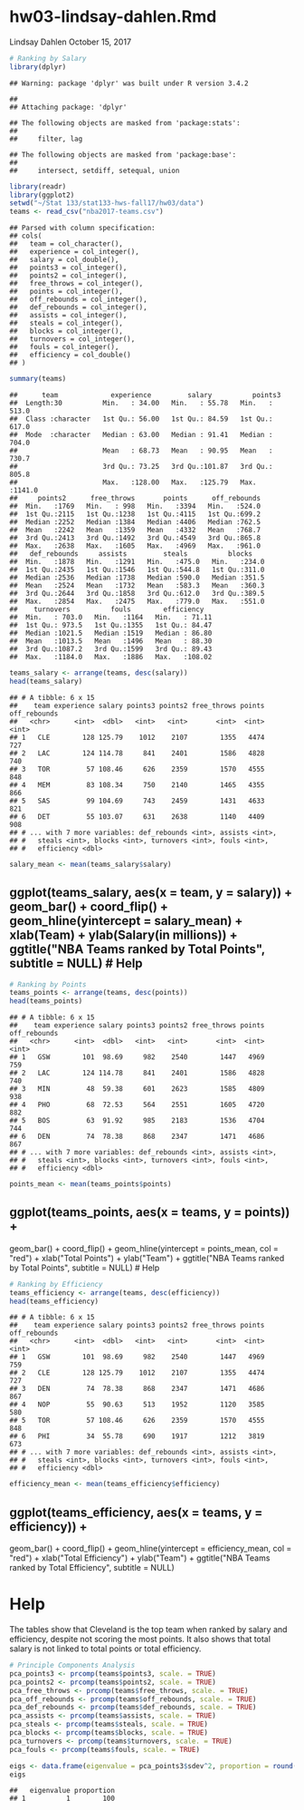 hw03-lindsay-dahlen.Rmd
================
Lindsay Dahlen
October 15, 2017

``` r
# Ranking by Salary
library(dplyr)
```

    ## Warning: package 'dplyr' was built under R version 3.4.2

    ## 
    ## Attaching package: 'dplyr'

    ## The following objects are masked from 'package:stats':
    ## 
    ##     filter, lag

    ## The following objects are masked from 'package:base':
    ## 
    ##     intersect, setdiff, setequal, union

``` r
library(readr)
library(ggplot2)
setwd("~/Stat 133/stat133-hws-fall17/hw03/data")
teams <- read_csv("nba2017-teams.csv")
```

    ## Parsed with column specification:
    ## cols(
    ##   team = col_character(),
    ##   experience = col_integer(),
    ##   salary = col_double(),
    ##   points3 = col_integer(),
    ##   points2 = col_integer(),
    ##   free_throws = col_integer(),
    ##   points = col_integer(),
    ##   off_rebounds = col_integer(),
    ##   def_rebounds = col_integer(),
    ##   assists = col_integer(),
    ##   steals = col_integer(),
    ##   blocks = col_integer(),
    ##   turnovers = col_integer(),
    ##   fouls = col_integer(),
    ##   efficiency = col_double()
    ## )

``` r
summary(teams)
```

    ##      team             experience         salary          points3      
    ##  Length:30          Min.   : 34.00   Min.   : 55.78   Min.   : 513.0  
    ##  Class :character   1st Qu.: 56.00   1st Qu.: 84.59   1st Qu.: 617.0  
    ##  Mode  :character   Median : 63.00   Median : 91.41   Median : 704.0  
    ##                     Mean   : 68.73   Mean   : 90.95   Mean   : 730.7  
    ##                     3rd Qu.: 73.25   3rd Qu.:101.87   3rd Qu.: 805.8  
    ##                     Max.   :128.00   Max.   :125.79   Max.   :1141.0  
    ##     points2      free_throws       points      off_rebounds  
    ##  Min.   :1769   Min.   : 998   Min.   :3394   Min.   :524.0  
    ##  1st Qu.:2115   1st Qu.:1238   1st Qu.:4115   1st Qu.:699.2  
    ##  Median :2252   Median :1384   Median :4406   Median :762.5  
    ##  Mean   :2242   Mean   :1359   Mean   :4332   Mean   :768.7  
    ##  3rd Qu.:2413   3rd Qu.:1492   3rd Qu.:4549   3rd Qu.:865.8  
    ##  Max.   :2638   Max.   :1605   Max.   :4969   Max.   :961.0  
    ##   def_rebounds     assists         steals          blocks     
    ##  Min.   :1878   Min.   :1291   Min.   :475.0   Min.   :234.0  
    ##  1st Qu.:2435   1st Qu.:1546   1st Qu.:544.8   1st Qu.:311.0  
    ##  Median :2536   Median :1738   Median :590.0   Median :351.5  
    ##  Mean   :2524   Mean   :1732   Mean   :583.3   Mean   :360.3  
    ##  3rd Qu.:2644   3rd Qu.:1858   3rd Qu.:612.0   3rd Qu.:389.5  
    ##  Max.   :2854   Max.   :2475   Max.   :779.0   Max.   :551.0  
    ##    turnovers          fouls        efficiency    
    ##  Min.   : 703.0   Min.   :1164   Min.   : 71.11  
    ##  1st Qu.: 973.5   1st Qu.:1355   1st Qu.: 84.47  
    ##  Median :1021.5   Median :1519   Median : 86.80  
    ##  Mean   :1013.5   Mean   :1496   Mean   : 88.30  
    ##  3rd Qu.:1087.2   3rd Qu.:1599   3rd Qu.: 89.43  
    ##  Max.   :1184.0   Max.   :1886   Max.   :108.02

``` r
teams_salary <- arrange(teams, desc(salary))
head(teams_salary)
```

    ## # A tibble: 6 x 15
    ##    team experience salary points3 points2 free_throws points off_rebounds
    ##   <chr>      <int>  <dbl>   <int>   <int>       <int>  <int>        <int>
    ## 1   CLE        128 125.79    1012    2107        1355   4474          727
    ## 2   LAC        124 114.78     841    2401        1586   4828          740
    ## 3   TOR         57 108.46     626    2359        1570   4555          848
    ## 4   MEM         83 108.34     750    2140        1465   4355          866
    ## 5   SAS         99 104.69     743    2459        1431   4633          821
    ## 6   DET         55 103.07     631    2638        1140   4409          908
    ## # ... with 7 more variables: def_rebounds <int>, assists <int>,
    ## #   steals <int>, blocks <int>, turnovers <int>, fouls <int>,
    ## #   efficiency <dbl>

``` r
salary_mean <- mean(teams_salary$salary)
```

ggplot(teams\_salary, aes(x = team, y = salary)) + geom\_bar() + coord\_flip() + geom\_hline(yintercept = salary\_mean) + xlab(Team) + ylab(Salary(in millions)) + ggtitle("NBA Teams ranked by Total Points", subtitle = NULL) \# Help
---------------------------------------------------------------------------------------------------------------------------------------------------------------------------------------------------------------------------------------

``` r
# Ranking by Points
teams_points <- arrange(teams, desc(points))
head(teams_points)
```

    ## # A tibble: 6 x 15
    ##    team experience salary points3 points2 free_throws points off_rebounds
    ##   <chr>      <int>  <dbl>   <int>   <int>       <int>  <int>        <int>
    ## 1   GSW        101  98.69     982    2540        1447   4969          759
    ## 2   LAC        124 114.78     841    2401        1586   4828          740
    ## 3   MIN         48  59.38     601    2623        1585   4809          938
    ## 4   PHO         68  72.53     564    2551        1605   4720          882
    ## 5   BOS         63  91.92     985    2183        1536   4704          744
    ## 6   DEN         74  78.38     868    2347        1471   4686          867
    ## # ... with 7 more variables: def_rebounds <int>, assists <int>,
    ## #   steals <int>, blocks <int>, turnovers <int>, fouls <int>,
    ## #   efficiency <dbl>

``` r
points_mean <- mean(teams_points$points)
```

ggplot(teams\_points, aes(x = teams, y = points)) +
---------------------------------------------------

geom\_bar() + coord\_flip() + geom\_hline(yintercept = points\_mean, col = "red") + xlab("Total Points") + ylab("Team") + ggtitle("NBA Teams ranked by Total Points", subtitle = NULL) \# Help

``` r
# Ranking by Efficiency
teams_efficiency <- arrange(teams, desc(efficiency))
head(teams_efficiency)
```

    ## # A tibble: 6 x 15
    ##    team experience salary points3 points2 free_throws points off_rebounds
    ##   <chr>      <int>  <dbl>   <int>   <int>       <int>  <int>        <int>
    ## 1   GSW        101  98.69     982    2540        1447   4969          759
    ## 2   CLE        128 125.79    1012    2107        1355   4474          727
    ## 3   DEN         74  78.38     868    2347        1471   4686          867
    ## 4   NOP         55  90.63     513    1952        1120   3585          580
    ## 5   TOR         57 108.46     626    2359        1570   4555          848
    ## 6   PHI         34  55.78     690    1917        1212   3819          673
    ## # ... with 7 more variables: def_rebounds <int>, assists <int>,
    ## #   steals <int>, blocks <int>, turnovers <int>, fouls <int>,
    ## #   efficiency <dbl>

``` r
efficiency_mean <- mean(teams_efficiency$efficiency)
```

ggplot(teams\_efficiency, aes(x = teams, y = efficiency)) +
-----------------------------------------------------------

geom\_bar() + coord\_flip() + geom\_hline(yintercept = efficiency\_mean, col = "red") + xlab("Total Efficiency") + ylab("Team") + ggtitle("NBA Teams ranked by Total Efficiency", subtitle = NULL)

Help
====

The tables show that Cleveland is the top team when ranked by salary and efficiency, despite not scoring the most points. It also shows that total salary is not linked to total points or total efficiency.

``` r
# Principle Components Analysis
pca_points3 <- prcomp(teams$points3, scale. = TRUE)
pca_points2 <- prcomp(teams$points2, scale. = TRUE)
pca_free_throws <- prcomp(teams$free_throws, scale. = TRUE)
pca_off_rebounds <- prcomp(teams$off_rebounds, scale. = TRUE)
pca_def_rebounds <- prcomp(teams$def_rebounds, scale. = TRUE)
pca_assists <- prcomp(teams$assists, scale. = TRUE)
pca_steals <- prcomp(teams$steals, scale. = TRUE)
pca_blocks <- prcomp(teams$blocks, scale. = TRUE)
pca_turnovers <- prcomp(teams$turnovers, scale. = TRUE)
pca_fouls <- prcomp(teams$fouls, scale. = TRUE)

eigs <- data.frame(eigenvalue = pca_points3$sdev^2, proportion = round(100*pca_points3$sdev^2 / sum(pca_points3$sdev^2), 3))
eigs
```

    ##   eigenvalue proportion
    ## 1          1        100
